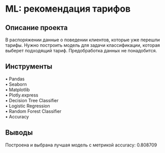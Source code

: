 # ML: рекомендация тарифов

## Описание проекта  
В распоряжении данные о поведении клиентов, которые уже перешли тарифы. Нужно построить модель для задачи классификации, которая выберет подходящий тариф. Предобработка данных не понадобится. 

## Инструменты  
• Pandas  
• Seaborn  
• Matplotlib    
• Plotly.express  
• Decision Tree Classifier  
• Logistic Regression  
• Random Forest Classifier  
• Accuracy

## Выводы  
Построена и выбрана лучшая модель с метрикой accuracy: 0.808709
